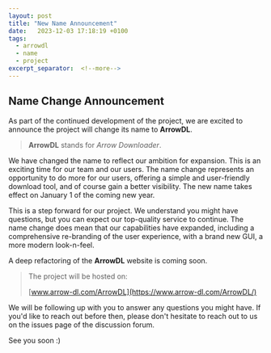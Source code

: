 ```yaml
---
layout: post
title: "New Name Announcement"
date:   2023-12-03 17:18:19 +0100
tags:
  - arrowdl
  - name
  - project
excerpt_separator:  <!--more-->
---
```


## Name Change Announcement

As part of the continued development of the project, we are excited to announce the project will change its name to **ArrowDL**.

> **ArrowDL** stands for *Arrow Downloader*.

We have changed the name to reflect our ambition for expansion. This is an exciting time for our team and our users. The name change represents an opportunity to do more for our users, offering a simple and user-friendly download tool, and of course gain a better visibility. The new name takes effect on January 1 of the coming new year.

This is a step forward for our project. We understand you might have questions, but you can expect our top-quality service to continue. The name change does mean that our capabilities have expanded, including a comprehensive re-branding of the user experience, with a brand new GUI, a more modern look-n-feel.

A deep refactoring of the **ArrowDL** website is coming soon.

> The project will be hosted on:
>
> [www.arrow-dl.com/ArrowDL](https://www.arrow-dl.com/ArrowDL/)

We will be following up with you to answer any questions you might have. If you'd like to reach out before then, please don't hesitate to reach out to us on the issues page of the discussion forum.

See you soon :)
